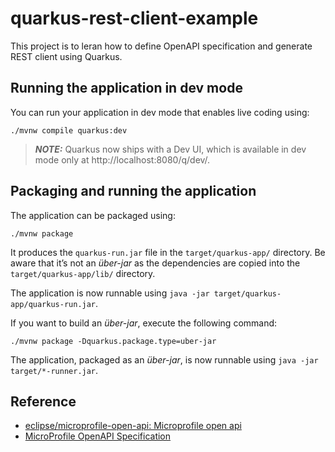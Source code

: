 # quarkus-rest-client-example

This project is to leran how to define OpenAPI specification and generate REST client using Quarkus.

## Running the application in dev mode

You can run your application in dev mode that enables live coding using:

```shell script
./mvnw compile quarkus:dev
```

> **_NOTE:_**  Quarkus now ships with a Dev UI, which is available in dev mode only at http://localhost:8080/q/dev/.

## Packaging and running the application

The application can be packaged using:

```shell script
./mvnw package
```

It produces the `quarkus-run.jar` file in the `target/quarkus-app/` directory.
Be aware that it’s not an _über-jar_ as the dependencies are copied into the `target/quarkus-app/lib/` directory.

The application is now runnable using `java -jar target/quarkus-app/quarkus-run.jar`.

If you want to build an _über-jar_, execute the following command:

```shell script
./mvnw package -Dquarkus.package.type=uber-jar
```

The application, packaged as an _über-jar_, is now runnable using `java -jar target/*-runner.jar`.


## Reference

- [eclipse/microprofile-open-api: Microprofile open api](https://github.com/eclipse/microprofile-open-api)
- [MicroProfile OpenAPI Specification](https://download.eclipse.org/microprofile/microprofile-open-api-3.0-RC4/microprofile-openapi-spec-3.0-RC4.html)